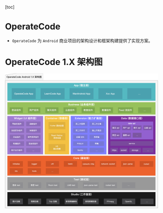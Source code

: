 [toc]

# OperateCode
- `OperateCode` 为 `Android` 商业项目的架构设计和框架构建提供了实现方案。

# OperateCode 1.X 架构图
![架构图](https://github.com/xing-tang/OperateCode/blob/master/OperateCode%201.X%20%E6%9E%B6%E6%9E%84%E5%9B%BE.png)
